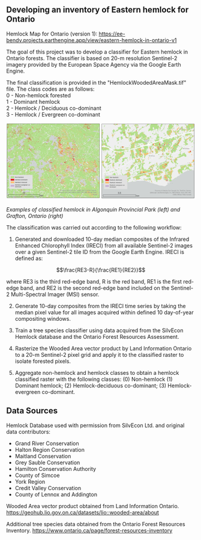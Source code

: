 Developing an inventory of Eastern hemlock for Ontario
------------------------------------------------------

Hemlock Map for Ontario (version 1): https://ee-bendv.projects.earthengine.app/view/eastern-hemlock-in-ontario-v1

The goal of this project was to develop a classifier for Eastern hemlock in Ontario forests. The classifier is based on 20-m resolution Sentinel-2 imagery provided by the European Space Agency via the Google Earth Engine.

The final classification is provided in the "HemlockWoodedAreaMask.tif" file. The class codes are as follows:  
0 - Non-hemlock forested  
1 - Dominant hemlock  
2 - Hemlock / Deciduous co-dominant  
3 - Hemlock / Evergreen co-dominant  

![Examples of classified hemlock in Algonquin Provincial Park (left) and Grafton, Ontario (right)](examples.png)

*Examples of classified hemlock in Algonquin Provincial Park (left) and Grafton, Ontario (right)*

  

The classification was carried out according to the following workflow:

1. Generated and downloaded 10-day median composites of the Infrared Enhanced Chlorophyll Index (IRECI) from all available Sentinel-2 images over a given Sentinel-2 tile ID from the Google Earth Engine. IRECI is defined as:

$$\frac{RE3-R}{\frac{RE1}{RE2}}$$

where RE3 is the third red-edge band, R is the red band, RE1 is the first red-edge band, and RE2 is the second red-edge band included on the Sentinel-2 Multi-Spectral Imager (MSI) sensor.

2. Generate 10-day composites from the IRECI time series by taking the median pixel value for all images acquired within defined 10 day-of-year compositing windows.

3. Train a tree species classifier using data acquired from the SilvEcon Hemlock database and the Ontario Forest Resources Assessment.

4. Rasterize the Wooded Area vector product by Land Information Ontario to a 20-m Sentinel-2 pixel grid and apply it to the classified raster to isolate forested pixels. 

5. Aggregate non-hemlock and hemlock classes to obtain a hemlock classified raster with the following classes: (0) Non-hemlock (1) Dominant hemlock; (2) Hemlock-deciduous co-dominant; (3) Hemlock-evergreen co-dominant.


## Data Sources

Hemlock Database used with permission from SilvEcon Ltd. and original data contributors:  
- Grand River Conservation  
- Halton Region Conservation   
- Maitland Conservation   
- Grey Sauble Conservation  
- Hamilton Conservation Authority  
- County of Simcoe  
- York Region  
- Credit Valley Conservation  
- County of Lennox and Addington  

Wooded Area vector product obtained from Land Information Ontario. https://geohub.lio.gov.on.ca/datasets/lio::wooded-area/about

Additional tree species data obtained from the Ontario Forest Resources Inventory. https://www.ontario.ca/page/forest-resources-inventory  
